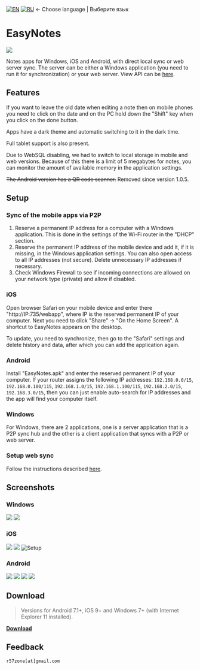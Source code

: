 [![EN](https://user-images.githubusercontent.com/9499881/33184537-7be87e86-d096-11e7-89bb-f3286f752bc6.png)](https://github.com/r57zone/EasyNotes/) 
[![RU](https://user-images.githubusercontent.com/9499881/27683795-5b0fbac6-5cd8-11e7-929c-057833e01fb1.png)](https://github.com/r57zone/EasyNotes/blob/master/README.RU.md) 
← Choose language | Выберите язык

# EasyNotes
![](https://user-images.githubusercontent.com/9499881/100446367-1cd14000-30c8-11eb-8e82-335f134a8c95.png)

Notes apps for Windows, iOS and Android, with direct local sync or web server sync. The server can be either a Windows application (you need to run it for synchronization) or your web server. View API can be [here](https://github.com/r57zone/EasyNotes/blob/master/API.md).

## Features
If you want to leave the old date when editing a note then on mobile phones you need to click on the date and on the PC hold down the "Shift" key when you click on the done button.


Apps have a dark theme and automatic switching to it in the dark time.


Full tablet support is also present.


Due to WebSQL disabling, we had to switch to local storage in mobile and web versions. Because of this there is a limit of 5 megabytes for notes, you can monitor the amount of available memory in the application settings. 


~~The Android version has a QR code scanner.~~ Removed since version 1.0.5.

## Setup
### Sync of the mobile apps via P2P
1. Reserve a permanent IP address for a computer with a Windows application. This is done in the settings of the Wi-Fi router in the "DHCP" section.
2. Reserve the permanent IP address of the mobile device and add it, if it is missing, in the Windows application settings. You can also open access to all IP addresses (not secure). Delete unnecessary IP addresses if necessary.
3. Check Windows Firewall to see if incoming connections are allowed on your network type (private) and allow if disabled.

### iOS
Open browser Safari on your mobile device and enter there "http://IP:735/webapp", where IP is the reserved permanent IP of your computer. Next you need to click "Share" -> "On the Home Screen". A shortcut to EasyNotes appears on the desktop.


To update, you need to synchronize, then go to the "Safari" settings and delete history and data, after which you can add the application again.

### Android
Install "EasyNotes.apk" and enter the reserved permanent IP of your computer. If your router assigns the following IP addresses: `192.168.0.0/15`, `192.168.0.100/115`, `192.168.1.0/15`, `192.168.1.100/115`, `192.168.2.0/15`, `192.168.3.0/15`, then you can just enable auto-search for IP addresses and the app will find your computer itself.

### Windows
For Windows, there are 2 applications, one is a server application that is a P2P sync hub and the other is a client application that syncs with a P2P or web server.

### Setup web sync
Follow the instructions described [here](https://github.com/r57zone/EasyNotes/tree/master/Source/Web).

## Screenshots
### Windows
[![](https://user-images.githubusercontent.com/9499881/189445412-0452a2c0-55c8-46ea-8cdf-95ea8e0cece0.PNG)](https://user-images.githubusercontent.com/9499881/54879005-a89fbd00-4e4d-11e9-8278-62a3f7b52955.PNG)
[![](https://user-images.githubusercontent.com/9499881/189445462-10f1fc9e-f213-48c3-b41e-fccfbdf371f6.PNG)](https://user-images.githubusercontent.com/9499881/93085231-4de3cc00-f6a6-11ea-824c-0496d8e7f4de.PNG)

### iOS
![](https://user-images.githubusercontent.com/9499881/54878988-66767b80-4e4d-11e9-941b-696836b3cb46.PNG)
![](https://user-images.githubusercontent.com/9499881/54878994-755d2e00-4e4d-11e9-9dfc-b3ff67bb55d6.PNG)
![Setup](https://user-images.githubusercontent.com/9499881/54852962-d2e76280-4d07-11e9-841a-06d50fafb3c4.gif)

### Android
[![](https://user-images.githubusercontent.com/9499881/93084929-de6ddc80-f6a5-11ea-9590-7ff4943664f6.png)](https://user-images.githubusercontent.com/9499881/93084738-8fc04280-f6a5-11ea-8c73-7f2ddee691b0.png)
[![](https://user-images.githubusercontent.com/9499881/93084927-ddd54600-f6a5-11ea-8e49-126cbf637e5e.png)](https://user-images.githubusercontent.com/9499881/93084733-8f27ac00-f6a5-11ea-8695-a38333d8e1b2.png)
[![](https://user-images.githubusercontent.com/9499881/93085075-1412c580-f6a6-11ea-91bd-e710b9cfa36a.png)](https://user-images.githubusercontent.com/9499881/93085001-f80f2400-f6a5-11ea-8f15-c05503f6b70a.png)
[![](https://user-images.githubusercontent.com/9499881/93085078-14ab5c00-f6a6-11ea-9657-239175a85f24.png)](https://user-images.githubusercontent.com/9499881/93084998-f7768d80-f6a5-11ea-8ed3-b75c1404bc77.png)

## Download
>Versions for Android 7.1+, iOS 9+ and Windows 7+ (with Internet Explorer 11 installed). 

**[Download](https://github.com/r57zone/EasyNotes/releases)**

## Feedback
`r57zone[at]gmail.com`